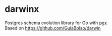# darwinx

Postgres schema evolution library for Go with [pgx](https://github.com/jackc/pgx)  
Based on https://github.com/GuiaBolso/darwin

